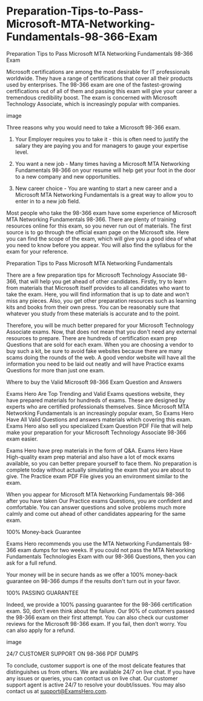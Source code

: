 # Preparation-Tips-to-Pass-Microsoft-MTA-Networking-Fundamentals-98-366-Exam
Preparation Tips to Pass Microsoft MTA Networking Fundamentals 98-366 Exam

 

Microsoft certifications are among the most desirable for IT professionals worldwide. They have a range of certifications that cover all their products used by enterprises. The 98-366 exam are one of the fastest-growing certifications out of all of them and passing this exam will give your career a tremendous credibility boost. The exam is concerned with Microsoft Technology Associate, which is increasingly popular with companies.

 image

Three reasons why you would need to take a Microsoft 98-366 exam.

 

1. Your Employer requires you to take it - this is often need to justify the salary they are paying you and for managers to gauge your expertise level.

 

2. You want a new job - Many times having a Microsoft MTA Networking Fundamentals 98-366 on your resume will help get your foot in the door to a new company and new opportunities.

 

3. New career choice - You are wanting to start a new career and a Microsoft MTA Networking Fundamentals is a great way to allow you to enter in to a new job field.

 

Most people who take the 98-366 exam have some experience of Microsoft MTA Networking Fundamentals 98-366. There are plenty of training resources online for this exam, so you never run out of materials. The first source is to go through the official exam page on the Microsoft site. Here you can find the scope of the exam, which will give you a good idea of what you need to know before you appear. You will also find the syllabus for the exam for your reference.

 

Preparation Tips to Pass Microsoft MTA Networking Fundamentals

 

There are a few preparation tips for Microsoft Technology Associate 98-366, that will help you get ahead of other candidates. Firstly, try to learn from materials that Microsoft itself provides to all candidates who want to take the exam. Here, you will find information that is up to date and won't miss any pieces. Also, you get other preparation resources such as learning kits and books from their own press. You can be reasonably sure that whatever you study from these materials is accurate and to the point.

 

Therefore, you will be much better prepared for your Microsoft Technology Associate exams. Now, that does not mean that you don't need any external resources to prepare. There are hundreds of certification exam prep Questions that are sold for each exam. When you are choosing a vendor to buy such a kit, be sure to avoid fake websites because there are many scams doing the rounds of the web. A good vendor website will have all the information you need to be laid out neatly and will have Practice exams Questions for more than just one exam.

 

Where to buy the Valid Microsoft 98-366 Exam Question and Answers

 

Exams Hero Are Top Trending and Valid Exams questions website, they have prepared materials for hundreds of exams. These are designed by experts who are certified professionals themselves. Since Microsoft MTA Networking Fundamentals is an increasingly popular exam, So Exams Hero Have All Valid Questions and answers materials which covering this exam. Exams Hero also sell you specialized Exam Question PDF File that will help make your preparation for your Microsoft Technology Associate 98-366 exam easier.

 

Exams Hero have prep materials in the form of Q&A. Exams Hero Have High-quality exam prep material and also have a lot of mock exams available, so you can better prepare yourself to face them. No preparation is complete today without actually simulating the exam that you are about to give. The Practice exam PDF File gives you an environment similar to the exam.

 

When you appear for Microsoft MTA Networking Fundamentals 98-366 after you have taken Our Practice exams Questions, you are confident and comfortable. You can answer questions and solve problems much more calmly and come out ahead of other candidates appearing for the same exam.

 

100% Money-back Guarantee

 

Exams Hero recommends you use the MTA Networking Fundamentals 98-366 exam dumps for two weeks. If you could not pass the MTA Networking Fundamentals Technologies Exam with our 98-366 Questions, then you can ask for a full refund.

Your money will be in secure hands as we offer a 100% money-back guarantee on 98-366 dumps if the results don't turn out in your favor.

 

100% PASSING GUARANTEE

 

Indeed, we provide a 100% passing guarantee for the 98-366 certification exam. S0, don’t even think about the failure. Our 90% of customers passed the 98-366 exam on their first attempt. You can also check our customer reviews for the Microsoft 98-366 exam. If you fail, then don’t worry. You can also apply for a refund.

image

 

24/7 CUSTOMER SUPPORT ON 98-366 PDF DUMPS

 

To conclude, customer support is one of the most delicate features that distinguishes us from others. We are available 24/7 on live chat. If you have any issues or queries, you can contact us on live chat. Our customer support agent is active 24/7 to resolve your doubt/issues. You may also contact us at support@ExamsHero.com.

 

 
